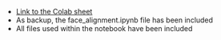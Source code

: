 - [Link to the Colab sheet](https://colab.research.google.com/drive/1lXP6pJOI6Ser2Iqar48tJIr46nkvOZxQ?usp=sharing)
- As backup, the face\_alignment.ipynb file has been included
- All files used within the notebook have been included
